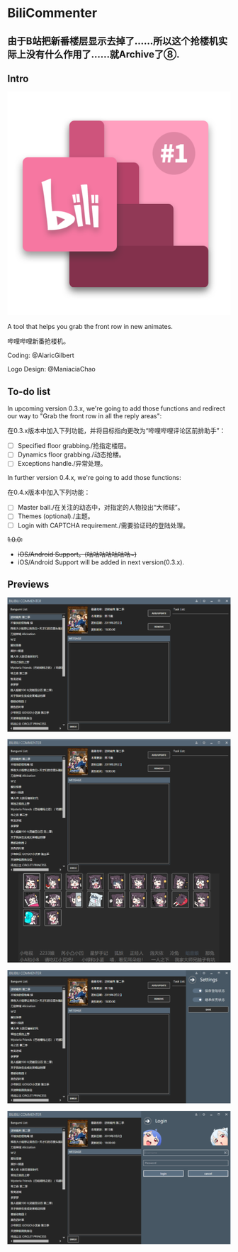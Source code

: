# BiliCommenter
## 由于B站把新番楼层显示去掉了……所以这个抢楼机实际上没有什么作用了……就Archive了⑧.

## Intro

![](logo.png)

A tool that helps you grab the front row in new animates.

哔哩哔哩新番抢楼机。

Coding: @AlaricGilbert

Logo Design: @ManiaciaChao

## To-do list

In upcoming version 0.3.x, we're going to add those functions and redirect our way to "Grab the front row in all the reply areas":

在0.3.x版本中加入下列功能，并将目标指向更改为“哔哩哔哩评论区前排助手”：

* [ ] Specified floor grabbing./抢指定楼层。
* [ ] Dynamics floor grabbing./动态抢楼。
* [ ] Exceptions handle./异常处理。

In further version 0.4.x, we're going to add those functions:

在0.4.x版本中加入下列功能：

* [ ] Master ball./在关注的动态中，对指定的人物投出“大师球”。
* [ ] Themes (optional)./主题。
* [ ] Login with CAPTCHA requirement./需要验证码的登陆处理。

~~1.0.0:~~

* ~~iOS/Android Support。(咕咕咕咕咕咕咕~)~~
* iOS/Android Support will be added in next version(0.3.x).

## Previews

![](imgs/main.png)

![](imgs/emoji.png)

![](imgs/settings.png)

![](imgs/login.png)
